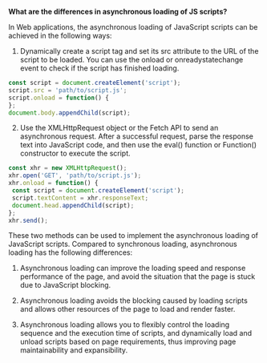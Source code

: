 **What are the differences in asynchronous loading of JS scripts?**

In Web applications, the asynchronous loading of JavaScript scripts can be achieved in the following ways:

1. Dynamically create a script tag and set its src attribute to the URL of the script to be loaded. You can use the onload or onreadystatechange event to check if the script has finished loading.
```javascript
const script = document.createElement('script');
script.src = 'path/to/script.js';
script.onload = function() {
};
document.body.appendChild(script);
```
2. Use the XMLHttpRequest object or the Fetch API to send an asynchronous request. After a successful request, parse the response text into JavaScript code, and then use the eval() function or Function() constructor to execute the script.
```javascript
const xhr = new XMLHttpRequest();
xhr.open('GET', 'path/to/script.js');
xhr.onload = function() {
 const script = document.createElement('script');
 script.textContent = xhr.responseText;
 document.head.appendChild(script);
};
xhr.send();
```

These two methods can be used to implement the asynchronous loading of JavaScript scripts. Compared to synchronous loading, asynchronous loading has the following differences:
1. Asynchronous loading can improve the loading speed and response performance of the page, and avoid the situation that the page is stuck due to JavaScript blocking.

2. Asynchronous loading avoids the blocking caused by loading scripts and allows other resources of the page to load and render faster.

3. Asynchronous loading allows you to flexibly control the loading sequence and the execution time of scripts, and dynamically load and unload scripts based on page requirements, thus improving page maintainability and expansibility.